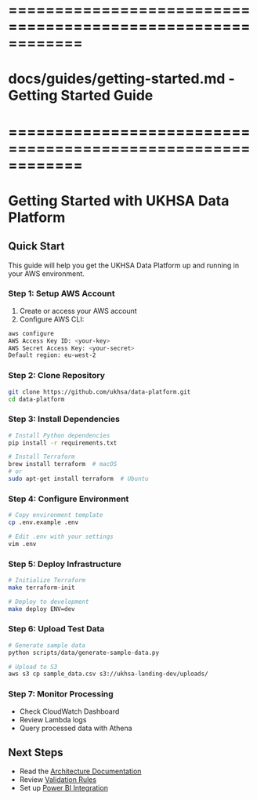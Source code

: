 
# ============================================================
# docs/guides/getting-started.md - Getting Started Guide
# ============================================================

# Getting Started with UKHSA Data Platform

## Quick Start

This guide will help you get the UKHSA Data Platform up and running in your AWS environment.

### Step 1: Setup AWS Account

1. Create or access your AWS account
2. Configure AWS CLI:
```bash
aws configure
AWS Access Key ID: <your-key>
AWS Secret Access Key: <your-secret>
Default region: eu-west-2
```

### Step 2: Clone Repository

```bash
git clone https://github.com/ukhsa/data-platform.git
cd data-platform
```

### Step 3: Install Dependencies

```bash
# Install Python dependencies
pip install -r requirements.txt

# Install Terraform
brew install terraform  # macOS
# or
sudo apt-get install terraform  # Ubuntu
```

### Step 4: Configure Environment

```bash
# Copy environment template
cp .env.example .env

# Edit .env with your settings
vim .env
```

### Step 5: Deploy Infrastructure

```bash
# Initialize Terraform
make terraform-init

# Deploy to development
make deploy ENV=dev
```

### Step 6: Upload Test Data

```bash
# Generate sample data
python scripts/data/generate-sample-data.py

# Upload to S3
aws s3 cp sample_data.csv s3://ukhsa-landing-dev/uploads/
```

### Step 7: Monitor Processing

- Check CloudWatch Dashboard
- Review Lambda logs
- Query processed data with Athena

## Next Steps

- Read the [Architecture Documentation](../architecture/README.md)
- Review [Validation Rules](validation-rules.md)
- Set up [Power BI Integration](power-bi-setup.md)

